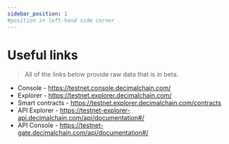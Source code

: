 ```yaml
---
sidebar_position: 1
#position in left-hand side corner
---
```


# Useful links

> All of the links below provide raw data that is in beta.

* Console - https://testnet.console.decimalchain.com/
* Explorer - https://testnet.explorer.decimalchain.com/
* Smart contracts - https://testnet.explorer.decimalchain.com/contracts
* API Explorer - https://testnet-explorer-api.decimalchain.com/api/documentation#/
* API Console - https://testnet-gate.decimalchain.com/api/documentation#/
